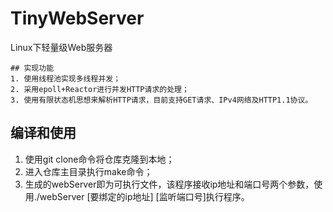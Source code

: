 # TinyWebServer
Linux下轻量级Web服务器
```
## 实现功能
1. 使用线程池实现多线程并发；
2. 采用epoll+Reactor进行并发HTTP请求的处理；
3. 使用有限状态机思想来解析HTTP请求，目前支持GET请求、IPv4网络及HTTP1.1协议。
```

## 编译和使用
1. 使用git clone命令将仓库克隆到本地；
2. 进入仓库主目录执行make命令；
3. 生成的webServer即为可执行文件，该程序接收ip地址和端口号两个参数，使用./webServer [要绑定的ip地址] [监听端口号]执行程序。
